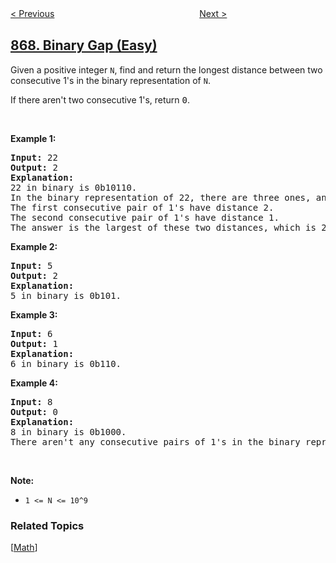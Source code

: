<!--|This file generated by command(leetcode description); DO NOT EDIT.    |-->
<!--+----------------------------------------------------------------------+-->
<!--|@author    openset <openset.wang@gmail.com>                           |-->
<!--|@link      https://github.com/openset                                 |-->
<!--|@home      https://github.com/openset/leetcode                        |-->
<!--+----------------------------------------------------------------------+-->

[< Previous](https://github.com/openset/leetcode/tree/master/problems/transpose-matrix "Transpose Matrix")
　　　　　　　　　　　　　　　　
[Next >](https://github.com/openset/leetcode/tree/master/problems/reordered-power-of-2 "Reordered Power of 2")

## [868. Binary Gap (Easy)](https://leetcode.com/problems/binary-gap "二进制间距")

<p>Given a positive&nbsp;integer <code>N</code>, find and return the longest distance between two consecutive 1&#39;s in the binary representation of <code>N</code>.</p>

<p>If there aren&#39;t two consecutive 1&#39;s, return <font face="monospace">0</font>.</p>

<p>&nbsp;</p>

<div>
<div>
<div>
<ul>
</ul>
</div>
</div>
</div>

<div>
<p><strong>Example 1:</strong></p>

<pre>
<strong>Input: </strong><span id="example-input-1-1">22</span>
<strong>Output: </strong>2
<strong>Explanation: </strong>
22 in binary is 0b10110.
In the binary representation of 22, there are three ones, and two consecutive pairs of 1&#39;s.
The first consecutive pair of 1&#39;s have distance 2.
The second consecutive pair of 1&#39;s have distance 1.
The answer is the largest of these two distances, which is 2.
</pre>

<div>
<p><strong>Example 2:</strong></p>

<pre>
<strong>Input: </strong><span id="example-input-2-1">5</span>
<strong>Output: </strong><span id="example-output-2">2</span>
<strong>Explanation: </strong>
5 in binary is 0b101.
</pre>

<div>
<p><strong>Example 3:</strong></p>

<pre>
<strong>Input: </strong><span id="example-input-3-1">6</span>
<strong>Output: </strong><span id="example-output-3">1</span>
<strong>Explanation: </strong>
6 in binary is 0b110.
</pre>

<div>
<p><strong>Example 4:</strong></p>

<pre>
<strong>Input: </strong><span id="example-input-4-1">8</span>
<strong>Output: </strong><span id="example-output-4">0</span>
<strong>Explanation: </strong>
8 in binary is 0b1000.
There aren&#39;t any consecutive pairs of 1&#39;s in the binary representation of 8, so we return 0.
</pre>

<p>&nbsp;</p>

<div>
<div>
<div>
<p><strong>Note:</strong></p>

<ul>
	<li><code>1 &lt;= N &lt;= 10^9</code></li>
</ul>
</div>
</div>
</div>
</div>
</div>
</div>
</div>

### Related Topics
  [[Math](https://github.com/openset/leetcode/tree/master/tag/math/README.md)]
